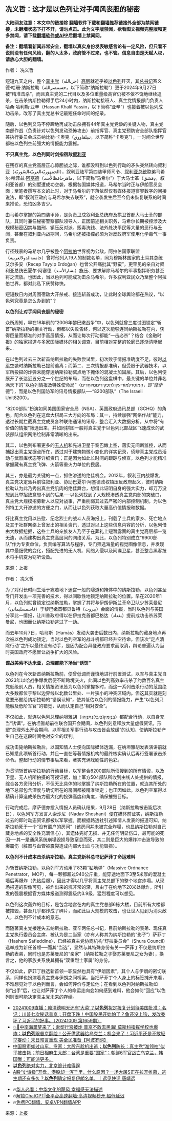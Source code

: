  <!-- 面包屑导航 --> <h2>冼义哲：这才是以色列让对手闻风丧胆的秘密</h2> <p class="notice"><b>大陆网友注意：本文中的链接除 <a href="https://github.com/bannedbook/fanqiang" >翻墙</a>软件下载和<a href="https://github.com/killgcd/justmysocks/blob/master/README.md">翻墙推荐</a>链接外全部为禁网链接，未翻墙状态下打不开，请勿点击。此为文字版禁闻，欲看图文视频完整版和更多禁闻，请下载<a href="https://github.com/bannedbook/fanqiang">翻墙软件或APP</a>后翻墙上禁闻网。</p><p>备注：翻墙看新闻非常安全，翻墙以真实身份发表敏感言论有一定风险，但只看不说则没有任何风险，翻的人太多，政府管不过来，也不管。信息自由是天赋人权，请放心大胆的翻墙。</b></p>  <div class="entry"> <p>作者： 冼义哲</p> <p>短短九天之内，整个<a href="https://www.bannedbook.org/bnews/tag/%e7%9c%9f%e4%b8%bb%e5%85%9a/" class="st_tag internal_tag" rel="tag" title="标签 真主党 下的日志">真主党</a>（حزبالله‎）<span class='wp_keywordlink_affiliate'><a href="https://www.bannedbook.org/bnews/ccpdope/" title="中共高层内幕" target="_blank">高层</a></span>就近乎被<a href="https://www.bannedbook.org/bnews/tag/%e4%bb%a5%e8%89%b2%e5%88%97/" class="st_tag internal_tag" rel="tag" title="标签 以色列 下的日志">以色列</a>歼灭，其<a href="https://www.bannedbook.org/bnews/tag/%E6%80%BB%E4%B9%A6%E8%AE%B0/" class="st_tag internal_tag" rel="tag" title="标签 总书记 下的日志">总书记</a>赛义德‧哈珊‧纳斯拉勒（حسننصرالله‎，以下简称“纳斯拉勒”）更于2024年9月27日被“精准击杀”，而且真主党的二代目以及多位重量级高官仍被不依不饶地继续追杀，在击杀纳斯拉勒得手后24小时内，纳斯拉勒接班人、真主党情报部门负责人哈桑‧哈利勒‧亚辛（Hassan Khalil Yassin，以下简称“亚辛”）也接着被以色列成功击杀，改写了真主党总书记最短任命时间的纪录。</p> <p>随后，以色列又马不停蹄地再成功击杀拥有44年真主党党龄的关键人物，真主党南部作战（负责针对以色列发动恐怖攻击）前指挥官、真主党预防安全部队指挥官兼执行委员会成员纳比勒‧卡奥克（نبيلقاووق，以下简称“卡奥克”），一时间全世界都被以色列空前强大的情报能力震撼。</p> <p><strong>不只真主党，以色列同时剑指宿敌<a href="https://www.bannedbook.org/bnews/tag/%e5%8f%99%e5%88%a9%e4%ba%9a/" class="st_tag internal_tag" rel="tag" title="标签 叙利亚 下的日志">叙利亚</a></strong></p> <p>在残存的真主党高层正心惊胆战之际，谁都没料到以色列行动的矛头突然转向叙利亚（الجمهوريّةالعربيّةالسّوريّة‎），叙利亚陆军第四装甲师司令、<a href="https://www.bannedbook.org/bnews/tag/%E5%8F%99%E5%88%A9%E4%BA%9A%E6%80%BB%E7%BB%9F/" class="st_tag internal_tag" rel="tag" title="标签 叙利亚总统 下的日志">叙利亚总统</a>胞弟马希尔‧哈菲兹‧<a href="https://www.bannedbook.org/bnews/tag/%E9%98%BF%E5%A1%9E%E5%BE%B7/" class="st_tag internal_tag" rel="tag" title="标签 阿塞德 下的日志">阿塞德</a>（ماهرحافظالأسد‎，以下简称“马希尔”）于大马士革（دِمَشق，叙利亚首都）的别墅遭成功空袭，根据各国媒体报道，马希尔当时正与伊朗官员会面；至笔者撰写本文的此时，对于马希尔的下落依然仅有媒体报道寥寥数字的间接说法，即“叙利亚政府与马希尔失去联系”，就空袭发生后至今仍未恢复联系的时间来推论，恐怕凶多吉少。</p> <p>由马希尔掌握的第四装甲师，是负责卫戍叙利亚总统府及拱卫首都大马士革的部队，其同时兼任秘密警察部队领导人，正因前述相关职务，马希尔长期被控涉及大规模秘密囚禁与酷刑、镇压反对派、贩毒洗钱、法外处决平民等大量的恶行与丑闻，甚至在叙利亚内战期间，马希尔还被指控必须为对反政府军使用化学毒气一事负责。</p> <p>行径残暴的马希尔几乎被整个<a href="https://www.bannedbook.org/bnews/tag/%e9%98%bf%e6%8b%89%e4%bc%af/" class="st_tag internal_tag" rel="tag" title="标签 阿拉伯 下的日志">阿拉伯</a>世界视为公敌，阿拉伯国家联盟（جامعةالدولالعربية‎）曾将他列入19人的制裁名单，同为穆斯林国家的土耳其总统艾尔多安（Recep Tayyip Erdoğan）也曾公开痛批其“野蛮”，更罕见的亲自对叙利亚总统巴夏尔‧阿塞德（بشارالأسد）施压、要求解除马希尔的军事指挥职务甚至将之流放。也因此，当以色列可能成功击杀马希尔，许多叙利亚民众乃至整个阿拉伯世界，都对此私下庆赞称快。</p>  <p>短短数日内对周围宿敌大开杀戒、接连斩首成功，让此时全球舆论都在热议，“以色列究竟是怎么办到的”？</p> <p><strong>以色列让对手闻风丧胆的秘密</strong></p> <p>众所周知，早在18年前的“2006年黎巴嫩战争”中，以色列就曾三度试图锁定“斩首”纳斯拉勒的相关行动，但都以失败告终，何以这次能够连同纳斯拉勒在内，获得巨量而精准的对手高层情报，从而让每次行动都能“一击必杀”？结合《金融时报》的独家报道与多家国际媒体的相关调查，目前相对完整的轮廓已逐渐清晰起来…</p> <p>在以色列过去三次斩首纳斯拉勒的失败尝试里，初次败于情报准确度不足，彼时<a href="https://www.bannedbook.org/bnews/tag/%e4%bb%a5%e5%86%9b/" class="st_tag internal_tag" rel="tag" title="标签 以军 下的日志">以军</a>空袭时纳斯拉勒已提前逃离；而第二、三次情报都准确，但受限于武器技术，以军所投掷的炸弹未能穿透纳斯拉勒窝点地下掩体的混凝土加固层。其后，以色列便展开了长达近五分之一个世纪的布局，而在以色列这盘棋中，最关键的单位并非名满天下的“以色列情报及特殊使命局”（הַמוֹסָדלְמוֹדִיעִיןוְלְתַּפְקִידִיםמְיוּחָדִים‎，即“摩萨德”），而是以色列国防军的讯号情报部队──“8200部队”（The Israeli Unit8200）。</p> <p>“8200部队”扮演如同美国国家安全局（NSA）、英国政府通讯总部（GCHQ）的角色，配合以色列在这盘大棋局三大方向的布局：其一，持续加强“网络作战”能力，透过长期拦截真主党成员各种联络通讯的讯号，整合汇入大数据分析，从中将“有价值的情报”筛选出来，并如同拼图一般将真主党于以色列北部战区飞速成长的武装部队组织网络绘制非常清晰的出来。</p> <p>其二，以色列布署更多的<a href="https://www.bannedbook.org/bnews/tag/%e6%97%a0%e4%ba%ba%e6%9c%ba/" class="st_tag internal_tag" rel="tag" title="标签 无人机 下的日志">无人机</a>和先进卫星于黎巴嫩上空，落实无间断监控，从而捕捉出真主党据点所在，透过对于建筑物微小变化的详实记录，侦辨真主党成员活动与武器库状态等详细资讯；正是因为如此长时间的跟踪与侦查，以色列才能精准掌握藏有真主党飞弹、火箭等重火力单位的民居。</p> <p>其三，亦是最为关键的一点，抓住渗透的绝佳机会。2012年，叙利亚内战爆发，真主党决定派兵前往叙利亚、协助巴夏尔‧阿塞德政权镇压反政府起义，彼时纳斯拉勒认为此乃秀出真主党肌肉的绝佳舞台，想借此证明自身的强大实力，却万万没想到此举招致意想不到的后果──以色列找到了大规模渗透真主党内部的突破口，真主党大规模招募新人以应对战事，严重削弱其过去严密的内部控制机制，为以色列特工大开渗透的方便之门，从而让以色列获取大量高价值情报和数据。</p>  <p>好比真主党用以告慰、纪念烈士的战斗人员海报上，刊载了士兵的家乡、死亡地点及其于社群网络上曾发出的相关资讯，透过对以上这些信息内容的分析，以色列借由大数据挖掘，这些士兵的亲族友人乃至于在葬礼上短暂露面的真主党高层都一览无遗，从而建构出真主党高层间的网络关系。为此，以色列特别成立“9900部队”作为专责单位，负责编写算法与程序，专门筛选海量的视觉图像信息，并发现其中最细微的变化，搭配先进的无人机、网络入侵以及间谍卫星，甚至整合黑客技术将手机变为窃听设备。</p> <p class="src-info">来源：上报 </p> <p>作者： 冼义哲</p> <p>为了对付长时间生活于宛若地下迷宫一般的隧道和掩体中的纳斯拉勒，以色列甚至专门开发出一项完善的技术，得以间歇性地锁定纳斯拉勒的位置。早在2020年1月，以色列就曾锁定过纳斯拉勒，掌握了其将与伊朗伊斯兰革命卫队少苏莱曼尼（قاسمسلیمانی‎）于黎巴嫩首都贝鲁特（بيروت）会面的情报，当时以色列与美国分享此一情报，让川普政府得以在伊拉克首都巴格达（بغداد）提前成功击杀苏莱曼尼，也因而让纳斯拉勒逃过了一劫。</p> <p>而去年10月7日，哈马斯（Ḥamās）发动大袭击后数日内，纳斯拉勒的藏身地点再次被以色列成功锁定，当时以色列空军的战斗机都已经升空待命，但该次“定点清除行动”之所以最终没有动手，是因为配合拜登政府要求而取消，舆论普遍认为当时美国政府不愿冒让战争扩大的风险。</p> <p><strong>谍战美索不达米亚，总理都能下场当“诱饵”</strong></p> <p>以色列在今次斩首纳斯拉勒前，便曾低调而谨慎地进行前置测试，以军与真主党自2023年以哈战争爆发后便不断跨境交火，此间以色列高效率击杀了约数百名真主党低级别人员，相关情报资讯皆为以色列掌握多时，而这一系列击杀行动的范围绝大多数都位于黎以边界线以北数公里处、一片狭小的冲突区域内。但这其实就是刻意要形塑给纳斯拉勒的“错误认知”，使其低估以色列的情报能力，产生“以色列只能触及低阶军官”的错觉，从而认定自己“相对安全”。</p>  <p>不仅如此，就连以色列总理纳坦雅胡（בִּנְיָמִין(בִּיבִּי)נְתַנְיָהוּ‎）都配合行动，以自身充当“诱饵”。在纳坦雅胡前往联合国开会期间，以色列刻意释放大量虚假资讯，形塑“总理外出开会期间，以军相关军事行动与攻击皆会放缓”的认知，使纳斯拉勒产生自己在这段时间绝对安全的误判。</p> <p>成功击毙纳斯拉勒后，以国知情人士便向国际媒体透漏，在纳坦雅胡发表演讲前就已知悉此项斩首行动，并且一直在等著情报机构的最终核实确认后再行签署该击杀命令。整起行动的情节事后来看，著实充满戏剧性的色彩。</p> <p>为贯彻斩首纳斯拉勒的行动目标，以军整合8200部队所侦搜到的所有情资，以及卫星、无人机所拍摄的可视证据，加上军方504部队所收到由线人处提供的情报，综合各方资讯分析，不但无比具体的地掌握了纳斯拉勒所在的位置，就连其所处的地下总部包含深度与确切所在的房间都被精准锁定；也正因如此，以色列空军得以精确计算造成杀伤力最大化的投弹高度和角度，确保摧毁目标。</p> <p>行动完成后，摩萨德亦投入情报人员确认结果，9月28日（纳斯拉勒被击毙后次日），以色列军方发言人索沙尼（Nadav Shoshani）便在媒体前证实，纳斯拉勒过去的即时动态资讯都被以军掌握。而根据路透社引述知情人发表的报道可知，纳斯拉勒死于一个“没有窗户的房间”（该房间并未被完全炸塌，也显纳斯拉勒对自己藏身地点的安全性充满信心），其遗体完好无损、并无任何明显伤口，最可能的死因──其一是通风系统崩塌毁损导致窒息而死，其二则是巨大的爆炸冲击波导致的爆震伤（脏器与血管被震裂造成内部大出血与功能毁损）。</p> <p><strong>以色列不计成本击杀纳斯拉勒，真主党新科总书记萨菲丁命运难料</strong></p> <p>为斩首纳斯拉勒，以色列军方动用了83颗“钻地弹”（Massive Ordnance Penetrator，MOP），每一颗都超过940公斤重，能穿透地面下3至5米厚的混凝土墙后再爆炸（先钻后爆），因此才得以几乎将真主党总部下的整个地宫炸塌。从现场报道的影像可见，被炸出来的坑非常的深，且由于在约地下20米处爆炸，所引发的强震根据官方媒体报道测得震级约3.9级，猛烈程度可以想见。</p> <p>以色列这次轰炸的目标，是包含地宫在内的真主党总部6栋大楼，目前所有大楼都被摧毁，甚至几乎都炸成了碎片，而如此巨大规模的攻击，也让世人见到为消灭敌人，以色列不计成本的意志。</p>  <p>而随著真主党接连失去纳斯拉勒、亚辛两任总书记，目前纳斯拉勒的表弟、现任真主党执行委员会主席、被认为是二当家（亦有人称其为纳斯拉勒的“影子”）萨菲丁（Hashem Safieddine），已经被真主党协商机构“舒拉委员会”（Shura Council）选举成为新任首领──而其“当选”，显然与其特殊身份有关──萨菲丁不仅是纳斯拉勒的表弟，同时也是苏莱曼尼的“亲家”（纳斯拉勒之子娶苏莱曼尼之女为妻），换言之，他的家族关系使其拥有“双重烈士家属”的身份。</p> <p>不仅如此，萨菲丁胜选新首领一职显然也具有“伊朗因素”，其个人与伊朗的密切联系，同样也扮演着真主党与伊朗之间桥梁。当把萨菲丁个人身上的标签摊开来看，不难想见对于以色列而言，会如何评价与定位他；在看到以色列对纳斯拉勒如何“出手”后，也让对萨菲丁个人的命运走向会如何感到难料，他会如何“回应”以色列则很可能决定真主党未来的存续。</p> <!--<div id="taboola-mid-1"></div>--><ul class='op-related-articles' title='相关阅读'> <li><a href='https://www.bannedbook.org/bnews/sohnews/20241009/2099355.html' target='_blank'>20241009直播：赖清德明天还有‘大菜’？<b>以色列</b>拟定报复计划待美国批准；名记：川普七次秘话普京；开盘下跌！中国股民开始怕了？鱼还没上钩，发改委坏了习近平的好事。（20241009 第1659期）</a></li> <li><a href='https://www.bannedbook.org/bnews/bannedvideo/20241009/2099319.html' target='_blank'>💥👻中南海噩梦来了；索契行宫被炸 普京不敢去黑海! 莫斯科指挥学校也爆炸；<b>以色列</b>跟普京翻脸！公开供武器给乌克兰；机会来了！习近平还是不敢轻举妄动；末日预言重现 美全民准备【阿波罗网】</a></li> <li><a href='https://www.bannedbook.org/bnews/sohnews/20241009/2099311.html' target='_blank'>中国股市如过山车，专家：大股东趁机出逃；<b>以色列</b>防长：真主党“准领袖”似乎被击毙；前日相麻生太郎：台湾是重要“国家”；朝鲜6军官战亡乌克兰，韩国曝：可能派更多。</a></li> <li><a href='https://www.bannedbook.org/bnews/topimagenews/20241009/2099284.html' target='_blank'><b>以色列</b>绝对实力，北京诡计难得逞</a></li> <li><a href='https://www.bannedbook.org/bnews/sohnews/20241009/2099266.html' target='_blank'>A股“史诗级”开盘，港股却一泻千里，什么原因？一场大屠S正在拉开帷幕，逃生期还有多久？<b>以色列</b>确定报复伊朗名单。｜远见快评 唐靖远</a></li> </ul> <ul class="texttj"> <!--<li>🔥<a href="https://www.bannedbook.org/bnews/ssgc/20230219/1850782.html" target="_blank">法国犹太老板：神告诉我们，只有一位中国人能救人类</a></li>--> <li>🔥<a href="https://www.bannedbook.org/bnews/comments/20220220/1694796.html" target="_blank">华人必看：中华文化的飓风 幸福感无法描述</a></li> <li>🔥<a href="https://github.com/bannedbook/fanqiang/wiki/V2ray%E6%9C%BA%E5%9C%BA" target="_blank">解锁ChatGPT|全平台高速翻墙:高清视频秒开,超低延迟</a></li> <li>🔥<a href="https://github.com/bannedbook/fanqiang/wiki/%E7%A6%81%E9%97%BB%E7%BD%91%E5%AE%89%E5%8D%93%E7%BF%BB%E5%A2%99%E6%96%B0%E9%97%BBAPP" target="_blank">免费PC翻墙、安卓VPN翻墙APP</a></li> </ul><p class="src-info">来源：上报 </p><a name='sharetosocial'></a> <div style="margin-bottom:5px;padding-bottom:5px;clear:both"> <div id="archive-pix-1" class="banner-ads"> <!-- AuctionX Display platform tag START --> <div id="27602x728x90x621x_ADSLOT1" clicktrack="%%CLICK_URL_ESC%%"></div>  <!-- AuctionX Display platform tag END --> </div> <div id="archive-pix-2" class="banner-ads"> <!-- AuctionX Display platform tag START --> <div id="27556x300x250x621x_ADSLOT1" clicktrack="%%CLICK_URL_ESC%%" style="margin:0 auto;text-align:center"></div>  <!-- AuctionX Display platform tag END --> </div> </div>  <div id="archive-pix-1" class="banner-ads"> <!-- AuctionX Display platform tag START --> <div id="27603x728x90x621x_ADSLOT1" clicktrack="%%CLICK_URL_ESC%%"></div>  <!-- AuctionX Display platform tag END --> </div> </div><!--END ENTRY--> 